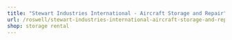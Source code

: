 ```yaml
---
title: "Stewart Industries International - Aircraft Storage and Repair"
url: /roswell/stewart-industries-international-aircraft-storage-and-repair/
shop: storage rental
---
```

